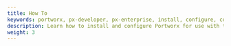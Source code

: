 ```yaml
---
title: How To
keywords: portworx, px-developer, px-enterprise, install, configure, container, storage, add nodes
description: Learn how to install and configure Portworx for use with the Docker command line.
weight: 3
---
```

